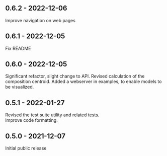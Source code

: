 ## 0.6.2 - 2022-12-06
Improve navigation on web pages

## 0.6.1 - 2022-12-05
Fix README

## 0.6.0 - 2022-12-05
Significant refactor, slight change to API.
Revised calculation of the composition centroid.
Added a webserver in examples, to enable models to be visualized.

## 0.5.1 - 2022-01-27
Revised the test suite utility and related tests.  
Improve code formatting.

## 0.5.0 - 2021-12-07
Initial public release
